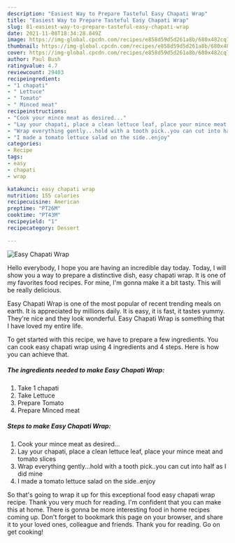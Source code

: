 ```yaml
---
description: "Easiest Way to Prepare Tasteful Easy Chapati Wrap"
title: "Easiest Way to Prepare Tasteful Easy Chapati Wrap"
slug: 81-easiest-way-to-prepare-tasteful-easy-chapati-wrap
date: 2021-11-08T18:34:28.849Z
image: https://img-global.cpcdn.com/recipes/e858d59d5d261a8b/680x482cq70/easy-chapati-wrap-recipe-main-photo.jpg
thumbnail: https://img-global.cpcdn.com/recipes/e858d59d5d261a8b/680x482cq70/easy-chapati-wrap-recipe-main-photo.jpg
cover: https://img-global.cpcdn.com/recipes/e858d59d5d261a8b/680x482cq70/easy-chapati-wrap-recipe-main-photo.jpg
author: Paul Bush
ratingvalue: 4.7
reviewcount: 29403
recipeingredient:
- "1 chapati"
- " Lettuce"
- " Tomato"
- " Minced meat"
recipeinstructions:
- "Cook your mince meat as desired..."
- "Lay your chapati, place a clean lettuce leaf, place your mince meat and tomato slices"
- "Wrap everything gently...hold with a tooth pick..you can cut into half as I did mine"
- "I made a tomato lettuce salad on the side..enjoy"
categories:
- Recipe
tags:
- easy
- chapati
- wrap

katakunci: easy chapati wrap 
nutrition: 155 calories
recipecuisine: American
preptime: "PT26M"
cooktime: "PT43M"
recipeyield: "1"
recipecategory: Dessert

---
```



![Easy Chapati Wrap](https://img-global.cpcdn.com/recipes/e858d59d5d261a8b/680x482cq70/easy-chapati-wrap-recipe-main-photo.jpg)

Hello everybody, I hope you are having an incredible day today. Today, I will show you a way to prepare a distinctive dish, easy chapati wrap. It is one of my favorites food recipes. For mine, I'm gonna make it a bit tasty. This will be really delicious.

Easy Chapati Wrap is one of the most popular of recent trending meals on earth. It is appreciated by millions daily. It is easy, it is fast, it tastes yummy. They're nice and they look wonderful. Easy Chapati Wrap is something that I have loved my entire life.




To get started with this recipe, we have to prepare a few ingredients. You can cook easy chapati wrap using 4 ingredients and 4 steps. Here is how you can achieve that.

<!--inarticleads1-->

##### The ingredients needed to make Easy Chapati Wrap:

1. Take 1 chapati
1. Take  Lettuce
1. Prepare  Tomato
1. Prepare  Minced meat




<!--inarticleads2-->

##### Steps to make Easy Chapati Wrap:

1. Cook your mince meat as desired...
1. Lay your chapati, place a clean lettuce leaf, place your mince meat and tomato slices
1. Wrap everything gently...hold with a tooth pick..you can cut into half as I did mine
1. I made a tomato lettuce salad on the side..enjoy




So that's going to wrap it up for this exceptional food easy chapati wrap recipe. Thank you very much for reading. I'm confident that you can make this at home. There is gonna be more interesting food in home recipes coming up. Don't forget to bookmark this page on your browser, and share it to your loved ones, colleague and friends. Thank you for reading. Go on get cooking!
